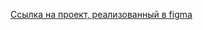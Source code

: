 [Сcылка на проект, реализованный в figma](https://www.figma.com/design/XPlr3Ifmxl80Dvf47K8SMK/Untitled?node-id=0-1&t=BRG0rqOXd64CzyCz-1)
